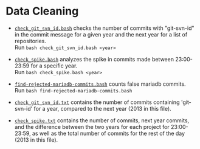# Data Cleaning

* [`check_git_svn_id.bash`](check_git_svn_id.bash) checks the number of commits with "git-svn-id" in the commit message
for a given year and the next year for a list of repositories.   
  Run `bash check_git_svn_id.bash <year>`

* [`check_spike.bash`](check_spike.bash) analyzes the spike in commits made between 23:00-23:59 for a specific year.   
  Run `bash check_spike.bash <year>`

* [`find-rejected-mariadb-commits.bash`](find-rejected-mariadb-commits.bash) counts false mariadb commits.   
  Run `bash find-rejected-mariadb-commits.bash`

* [`check_git_svn_id.txt`](check_git_svn_id.txt) contains the number of commits containing 'git-svn-id' for a year,
compared to the next year (2013 in this file).

* [`check_spike.txt`](check_spike.txt) contains the number of commits, next year commits, and the difference between the two years for each project for 23:00-23:59, as well as the total number of commits for the rest of the day (2013 in this file).
